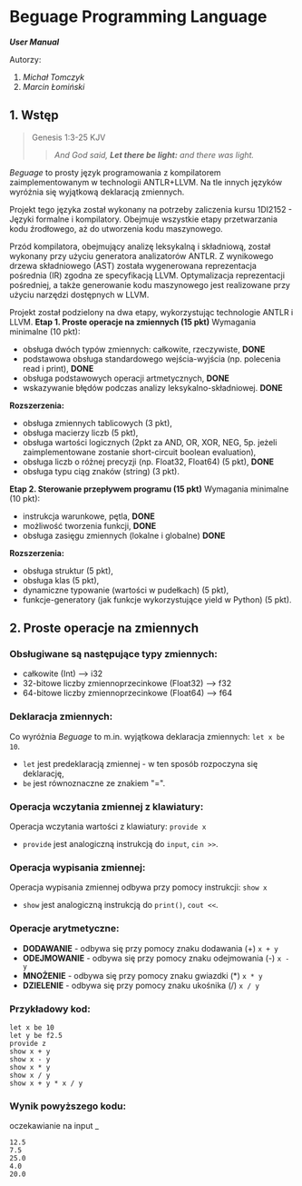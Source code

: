# Beguage Programming Language
***User Manual***

Autorzy:
1. *Michał Tomczyk*
2. *Marcin Łomiński*
## 1. Wstęp
> Genesis 1:3-25 KJV
>> *And God said, **Let there be light:** and there was light.*

*Beguage* to prosty język programowania z kompilatorem zaimplementowanym w technologii ANTLR+LLVM. Na tle innych języków wyróżnia się wyjątkową deklaracją zmiennych.

Projekt tego języka został wykonany na potrzeby zaliczenia kursu 1DI2152 - Języki formalne i kompilatory. Obejmuje wszystkie etapy przetwarzania kodu źrodłowego, aż do utworzenia kodu maszynowego.

Przód kompilatora, obejmujący analizę leksykalną i składniową, został wykonany przy użyciu generatora analizatorów ANTLR. Z wynikowego drzewa składniowego (AST) została wygenerowana reprezentacja pośrednia (IR) zgodna ze specyfikacją LLVM. Optymalizacja reprezentacji pośredniej, a także generowanie kodu maszynowego jest realizowane przy użyciu narzędzi dostępnych w LLVM.

Projekt został podzielony na dwa etapy, wykorzystując technologie ANTLR i LLVM.
**Etap 1. Proste operacje na zmiennych (15 pkt)**
Wymagania minimalne (10 pkt):
- obsługa dwóch typów zmiennych: całkowite, rzeczywiste, **DONE**
- podstawowa obsługa standardowego wejścia-wyjścia (np. polecenia read i print), **DONE**
- obsługa podstawowych operacji artmetycznych, **DONE**
- wskazywanie błędów podczas analizy leksykalno-składniowej﻿. **DONE**

**Rozszerzenia:**
- obsługa zmiennych tablicowych (3 pkt),
- obsługa macierzy liczb (5 pkt),
- obsługa wartości logicznych (2pkt za AND, OR, XOR, NEG, 5p. jeżeli zaimplementowane zostanie short-circuit boolean evaluation),
- obsługa liczb o różnej precyzji (np. Float32, Float64) (5 pkt), **DONE**
- obsługa typu ciąg znaków (string) (3 pkt)﻿.

**Etap 2. Sterowanie przepływem programu (15 pkt)**
Wymagania minimalne (10 pkt):
- instrukcja warunkowe, pętla, **DONE**
- możliwość tworzenia funkcji, **DONE**
- obsługa zasięgu zmiennych (lokalne i globalne) **DONE**

**Rozszerzenia:**
- obsługa struktur (5 pkt)﻿,
- obsługa klas (5 pkt),
- dynamiczne typowanie (wartości w pudełkach) (5 pkt),
- funkcje-generatory (jak funkcje wykorzystujące yield w Python) (5 pkt).

## 2. Proste operacje na zmiennych

### Obsługiwane są następujące typy zmiennych:
- całkowite (Int) --> i32
- 32-bitowe liczby zmiennoprzecinkowe (Float32) --> f32
- 64-bitowe liczby zmiennoprzecinkowe (Float64) --> f64

### Deklaracja zmiennych:
Co wyróżnia *Beguage* to m.in. wyjątkowa deklaracja zmiennych: `let x be 10`.
- `let` jest predeklaracją zmiennej - w ten sposób rozpoczyna się deklarację,
- `be` jest równoznaczne ze znakiem "=".

### Operacja wczytania zmiennej z klawiatury:
Operacja wczytania wartości z klawiatury: `provide x`
- `provide` jest analogiczną instrukcją do `input`, `cin >>`.

### Operacja wypisania zmiennej:
Operacja wypisania zmiennej odbywa przy pomocy instrukcji: `show x`
- `show` jest analogiczną instrukcją do `print()`, `cout <<`.

### Operacje arytmetyczne:
- **DODAWANIE** - odbywa się przy pomocy znaku dodawania (+) `x + y`
- **ODEJMOWANIE** - odbywa się przy pomocy znaku odejmowania (-) `x - y`
- **MNOŻENIE** - odbywa się przy pomocy znaku gwiazdki (*) `x * y`
- **DZIELENIE** - odbywa się przy pomocy znaku ukośnika (/) `x / y`

### Przykładowy kod:
```
let x be 10
let y be f2.5
provide z
show x + y
show x - y
show x * y
show x / y
show x + y * x / y
```
### Wynik powyższego kodu:
oczekawianie na input _
```
12.5
7.5
25.0
4.0
20.0
```
